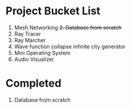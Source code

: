 # Project Bucket List 
1. Mesh Networking
~~2. Database from scratch~~
4. Ray Tracer
5. Ray Marcher
6. Wave function collapse infinite city generator
7. Mini Operating System
8. Audio Visualizer

# Completed
1. Database from scratch

